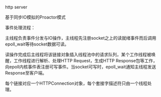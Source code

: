 http server

基于同步IO模拟的Proactor模式  

事件处理流程：

主线程负责事件分发与IO操作，主线程先注册socket之上的读就绪事件而后调用epoll_wait等待socket数据可读。

读操作完成后主线程将该链接对象插入线程池中的请求队列，某个工作线程被唤醒，工作线程进行解析、处理HTTP Request，生成HTTP Response包等工作，向epoll内核事件表注册可写事件。当socket可写时，epoll_wait通知主线程发送Response至客户端。

每个链接对应一个HTTPConnection对象，每个套接字描述符只由一个线程处理。
